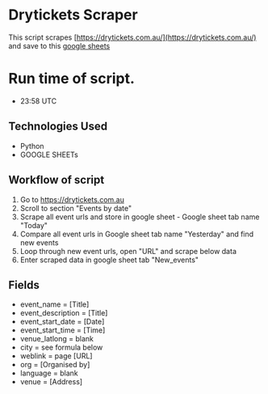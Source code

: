 # Drytickets Scraper

This script scrapes [https://drytickets.com.au/](https://drytickets.com.au/) and save to this [google sheets](https://docs.google.com/spreadsheets/d/1fMD-Ld9LOn8LctXuaFYywv3mY_LugjS1syd-bCizer0/edit?pli=1&gid=1789520897#gid=1789520897)

# Run time of script.
   - 23:58 UTC

## Technologies Used
- Python
- GOOGLE SHEETs

## Workflow of script

1. Go to https://drytickets.com.au
2. Scroll to section "Events by date"
3. Scrape all event urls and store in google sheet - Google sheet tab name "Today"
4. Compare all event urls in Google sheet tab name "Yesterday" and find new events
5. Loop through new event urls, open "URL" and scrape below data
6. Enter scraped data in google sheet tab "New_events"

## Fields

- event_name = [Title]
- event_description = [Title]
- event_start_date = [Date]
- event_start_time = [Time]
- venue_latlong = blank
- city = see formula below
- weblink = page [URL]
- org = [Organised by]
- language = blank
- venue = [Address]


